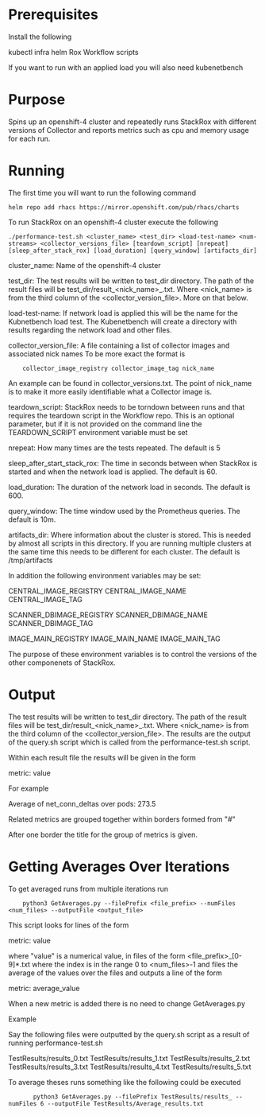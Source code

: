 # Prerequisites

Install the following

kubectl
infra
helm
Rox Workflow scripts

If you want to run with an applied load you will also need kubenetbench

# Purpose

Spins up an openshift-4 cluster and repeatedly runs StackRox with different versions of Collector and
reports metrics such as cpu and memory usage for each run.

# Running

The first time you will want to run the following command

```
helm repo add rhacs https://mirror.openshift.com/pub/rhacs/charts
````

To run StackRox on an openshift-4 cluster execute the following

```
./performance-test.sh <cluster_name> <test_dir> <load-test-name> <num-streams> <collector_versions_file> [teardown_script] [nrepeat] [sleep_after_stack_rox] [load_duration] [query_window] [artifacts_dir]
```

cluster_name: Name of the openshift-4 cluster

test_dir: The test results will be written to test_dir directory. The path of the result files will be
	test_dir/result_<nick_name>_<run>.txt. Where <nick_name> is from the third column of the
	<collector_version_file>. More on that below.

load-test-name: If network load is applied this will be the name for the Kubnetbench load test. The Kubenetbench will create a directory with
	results regarding the network load and other files.

collector_version_file: A file containing a list of collector images and associated nick names
	To be more exact the format is

```
	collector_image_registry collector_image_tag nick_name
```

An example can be found in collector_versions.txt. The point of nick_name is to make it more easily
identifiable what a Collector image is.

teardown_script: StackRox needs to be torndown between runs and that requires the teardown script
in the Workflow repo. This is an optional parameter, but if it is not provided on the command line
the TEARDOWN_SCRIPT environment variable must be set

nrepeat: How many times are the tests repeated. The default is 5

sleep_after_start_stack_rox: The time in seconds between when StackRox is started and when the network load is applied. The default is 60.

load_duration: The duration of the network load in seconds. The default is 600.

query_window: The time window used by the Prometheus queries. The default is 10m.

artifacts_dir: Where information about the cluster is stored. This is needed by almost all scripts in
	this directory. If you are running multiple clusters at the same time this needs to be different
	for each cluster. The default is /tmp/artifacts

In addition the following environment variables may be set:

CENTRAL_IMAGE_REGISTRY
CENTRAL_IMAGE_NAME
CENTRAL_IMAGE_TAG

SCANNER_DBIMAGE_REGISTRY
SCANNER_DBIMAGE_NAME
SCANNER_DBIMAGE_TAG

IMAGE_MAIN_REGISTRY
IMAGE_MAIN_NAME
IMAGE_MAIN_TAG

The purpose of these environment variables is to control the versions of the other componenets of StackRox.

# Output

The test results will be written to test_dir directory. The path of the result files will be
test_dir/result_<nick_name>_<run>.txt. Where <nick_name> is from the third column of the
<collector_version_file>. The results are the output of the query.sh script which is called
from the performance-test.sh script.

Within each result file the results will be given in the form

metric: value

For example

Average of net_conn_deltas over pods: 273.5

Related metrics are grouped together within borders formed from "#"

After one border the title for the group of metrics is given.


# Getting Averages Over Iterations

To get averaged runs from multiple iterations run

```
	python3 GetAverages.py --filePrefix <file_prefix> --numFiles <num_files> --outputFile <output_file>
```

This script looks for lines of the form

metric: value

where "value" is a numerical value, in files of the form <file_prefix>_[0-9]*.txt where the index is in the 
range 0 to <num_files>-1 and files the average of the values over the files and outputs a line of the form

metric: average_value 

When a new metric is added there is no need to change GetAverages.py

Example

Say the following files were outputted by the query.sh script as a result of running performance-test.sh


TestResults/results_0.txt
TestResults/results_1.txt
TestResults/results_2.txt
TestResults/results_3.txt
TestResults/results_4.txt
TestResults/results_5.txt

To average theses runs something like the following could be executed

```
       python3 GetAverages.py --filePrefix TestResults/results_ --numFiles 6 --outputFile TestResults/Average_results.txt
```
